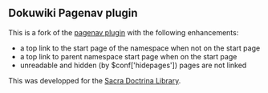 ## Dokuwiki Pagenav plugin

This is a fork of the [pagenav plugin][pagenav] with the following enhancements:
 * a top link to the start page of the namespace when not on the start page
 * a top link to parent namespace start page when on the start page
 * unreadable and hidden (by $conf['hidepages']) pages are not linked

This was developped for the [Sacra Doctrina Library][sd].

[sd]:http://bib.sacra-doctrina.com
[pagenav]:https://www.dokuwiki.org/plugin:pagenav
